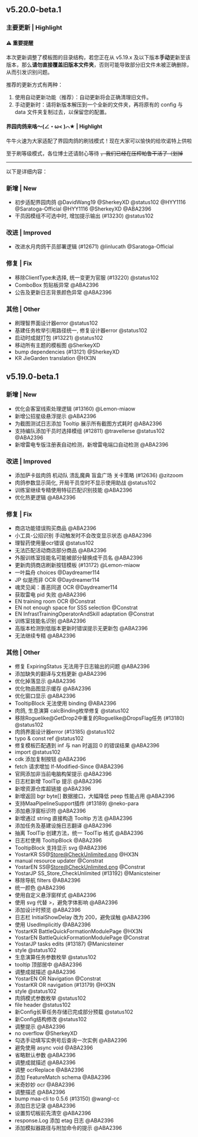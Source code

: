 ## v5.20.0-beta.1

### 主要更新 | Highlight

#### ⚠️ 重要提醒

本次更新调整了模板图的目录结构，若您正在从 v5.19.x 及以下版本**手动**更新至该版本，那么**请勿直接覆盖旧版本文件夹**，否则可能导致部分旧文件未被正确删除，从而引发识别问题。

推荐的更新方式有两种：
1. 使用自动更新功能（推荐）：自动更新将会正确清理旧文件。
2. 手动更新时：请将新版本解压到一个全新的文件夹，再将原有的 config 与 data 文件夹复制过去，以保留您的配置。

#### 界园肉鸽来咯～(∠・ω< )⌒★ | Highlight

牛牛火速为大家适配了界园肉鸽的刷钱模式！现在大家可以愉快的给坎诺特上供啦

至于刷等级模式，各位博士还请耐心等待 ~~，我们已经在压榨帕鲁干活了（划掉~~

---

以下是详细内容：

### 新增 | New

* 初步适配界园肉鸽 @DavidWang19 @SherkeyXD @status102 @HYY1116 @Saratoga-Official @HYY1116 @SherkeyXD @ABA2396
* 干员因模组不可选中时, 增加提示输出 (#13230) @status102

### 改进 | Improved

* 改进水月肉鸽干员部署逻辑 (#12671) @linlucath @Saratoga-Official

### 修复 | Fix

* 移除ClientType未选择, 统一变更为官服 (#13220) @status102
* ComboBox 剪贴板异常 @ABA2396
* 公告及更新日志背景颜色异常 @ABA2396

### 其他 | Other

* 刷理智界面设计器error @status102
* 基建任务枚举引用路径统一, 修复设计器error @status102
* 启动时成就打包 (#13221) @status102
* 移动所有主题的模板图 @SherkeyXD
* bump dependencies (#13121) @SherkeyXD
* KR JieGarden translation @HX3N

## v5.19.0-beta.1

### 新增 | New

* 优化会客室线索处理逻辑 (#13160) @Lemon-miaow
* 新增公招星级悬浮提示 @ABA2396
* 为截图测试日志添加 Tooltip 展示所有截图方式耗时 @ABA2396
* 支持编队添加干员时选择模组 (#12811) @travellerse @status102 @ABA2396
* 新增雷电专版注册表自动检测，新增雷电端口自动检测 @ABA2396

### 改进 | Improved

* 添加萨卡兹肉鸽 机动队 溃乱魔典 盲盒广场 关卡策略 (#12636) @zitzoom
* 肉鸽参数显示简化, 开局干员空时不显示使用助战 @status102
* 训练室继续专精使用特征匹配识别技能 @ABA2396
* 优化热更逻辑 @ABA2396

### 修复 | Fix

* 商店功能错误购买商品 @ABA2396
* 小工具-公招识别 手动触发时不会改变显示状态 @ABA2396
* 理智药使用量ocr错误 @status102
* 无法匹配活动商店部分商品 @ABA2396
* 外服训练室技能名可能被部分替换成干员名 @ABA2396
* 更新肉鸽商店刷新按钮模板 (#13172) @Lemon-miaow
* 一叶扁舟 choices @Daydreamer114
* JP 似是而非 OCR @Daydreamer114
* 魂灵见闻：善恶同道 OCR @Daydreamer114
* 获取雷电 pid 失败 @ABA2396
* EN training room OCR @Constrat
* EN not enough space for SSS selection @Constrat
* EN InfrastTrainingOperatorAndSkill adaptation @Constrat
* 训练室技能名识别 @ABA2396
* 高版本检测到低版本更新时错误提示无更新包 @ABA2396
* 无法继续专精 @ABA2396

### 其他 | Other

* 修复 ExpiringStatus 无法用于日志输出的问题 @ABA2396
* 添加缺失的翻译与文档更新 @ABA2396
* 优化掉落显示 @ABA2396
* 优化物品图显示缓存 @ABA2396
* 优化窗口显示 @ABA2396
* TooltipBlock 无法使用 binding @ABA2396
* 肉鸽, 生息演算 calcBinding枚举修复 @status102
* 移除Roguelike@GetDrop2中重复的Roguelike@DropsFlag任务 (#13180) @status102
* 肉鸽界面设计器error (#13185) @status102
* typo & const ref @status102
* 修复模板匹配遇到 inf 与 nan 时返回 0 的错误结果 @ABA2396
* import @status102
* cdk 添加复制按钮 @ABA2396
* fetch 请求增加 If-Modified-Since @ABA2396
* 官网添加非当前电脑构架提示 @ABA2396
* 日志栏新增 ToolTip 提示 @ABA2396
* 新增资源仓库超链接 @ABA2396
* 新增返回 bgr byte[] 数据接口，大幅降低 peep 性能占用 @ABA2396
* 支持MaaPipelineSupport插件 (#13189) @neko-para
* 添加悬浮窗标识符 @ABA2396
* 新增通过 string 直接构造 Tooltip 方法 @ABA2396
* 添加任务及基建设施日志翻译 @ABA2396
* 抽离 ToolTip 创建方法，统一 ToolTip 格式 @ABA2396
* 日志栏使用 TooltipBlock @ABA2396
* TooltipBlock 支持显示 svg @ABA2396
* YostarKR SS@Store@CheckUnlimited.png @HX3N
* manual resource updater @Constrat
* YostarEN SS@Store@CheckUnlimited.png @Constrat
* YostarJP SS_Store_CheckUnlimited (#13192) @Manicsteiner
* 移除导航 filters @ABA2396
* 统一颜色 @ABA2396
* 使用自定义悬浮窗样式 @ABA2396
* 使用 svg 代替 >，避免字体影响 @ABA2396
* 添加设计时预览 @ABA2396
* 日志栏 InitialShowDelay 改为 200，避免误触 @ABA2396
* 使用 UsedImplicitly @ABA2396
* YostarKR BattleQuickFormationModulePage @HX3N
* YostarEN BattleQuickFormationModulePage @Constrat
* YostarJP tasks edits (#13187) @Manicsteiner
* style @status102
* 生息演算任务参数枚举 @status102
* tooltip 顶部居中 @ABA2396
* 调整成就描述 @ABA2396
* YostarEN OR Navigation @Constrat
* YostarKR OR navigation (#13179) @HX3N
* style @status102
* 肉鸽模式参数枚举 @status102
* file header @status102
* 新Config长草任务存储已完成部分预载 @status102
* 新Config结构修改 @status102
* 调整提示 @ABA2396
* no overflow @SherkeyXD
* 勾选手动填写实例号后查询一次实例 @ABA2396
* 避免使用 async void @ABA2396
* 省略默认参数 @ABA2396
* 调整成就描述 @ABA2396
* 调整 ocrReplace @ABA2396
* 添加 FeatureMatch schema @ABA2396
* 米奇妙妙 ocr @ABA2396
* 调整描述 @ABA2396
* bump maa-cli to 0.5.6 (#13150) @wangl-cc
* 添加日志记录 @ABA2396
* 设置剪切板前先清空 @ABA2396
* response.Log 添加 etag 日志 @ABA2396
* 添加模拟器路径与附加命令的提示 @ABA2396

